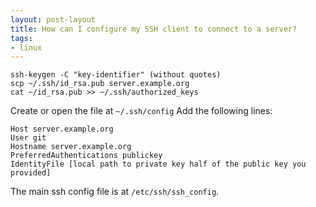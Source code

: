 ```yaml
---
layout: post-layout
title: How can I configure my SSH client to connect to a server?
tags:
- linux
---
```


    ssh-keygen -C "key-identifier" (without quotes)  
    scp ~/.ssh/id_rsa.pub server.example.org
    cat ~/id_rsa.pub >> ~/.ssh/authorized_keys

Create or open the file at `~/.ssh/config` Add the following lines:

    Host server.example.org
    User git
    Hostname server.example.org
    PreferredAuthentications publickey
    IdentityFile [local path to private key half of the public key you provided]

The main ssh config file is at `/etc/ssh/ssh_config`.
